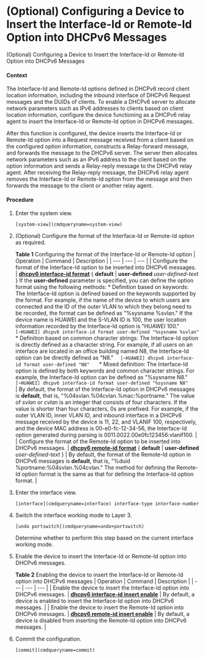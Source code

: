 (Optional) Configuring a Device to Insert the Interface-Id or Remote-Id Option into DHCPv6 Messages
===================================================================================================

(Optional) Configuring a Device to Insert the Interface-Id or Remote-Id Option into DHCPv6 Messages

#### Context

The Interface-Id and Remote-Id options defined in DHCPv6 record client location information, including the inbound interface of DHCPv6 Request messages and the DUIDs of clients. To enable a DHCPv6 server to allocate network parameters such as IPv6 addresses to clients based on client location information, configure the device functioning as a DHCPv6 relay agent to insert the Interface-Id or Remote-Id option in DHCPv6 messages.

After this function is configured, the device inserts the Interface-Id or Remote-Id option into a Request message received from a client based on the configured option information, constructs a Relay-forward message, and forwards the message to the DHCPv6 server. The server then allocates network parameters such as an IPv6 address to the client based on the option information and sends a Relay-reply message to the DHCPv6 relay agent. After receiving the Relay-reply message, the DHCPv6 relay agent removes the Interface-Id or Remote-Id option from the message and then forwards the message to the client or another relay agent.


#### Procedure

1. Enter the system view.
   
   
   ```
   [system-view](cmdqueryname=system-view)
   ```
2. (Optional) Configure the format of the Interface-Id or Remote-Id option as required.
   
   
   
   **Table 1** Configuring the format of the Interface-Id or Remote-Id option
   | Operation | Command | Description |
   | --- | --- | --- |
   | Configure the format of the Interface-Id option to be inserted into DHCPv6 messages. | [**dhcpv6 interface-id format**](cmdqueryname=dhcpv6+interface-id+format) { **default** | **user-defined** *user-defined-text* } If the **user-defined** parameter is specified, you can define the option format using the following methods: * Definition based on keywords: The Interface-Id option is defined based on the keywords supported by the format. For example, if the name of the device to which users are connected and the ID of the outer VLAN to which they belong need to be recorded, the format can be defined as "%sysname %svlan." If the device name is HUAWEI and the S-VLAN ID is 100, the user location information recorded by the Interface-Id option is "HUAWEI 100."    ```   [~HUAWEI] dhcpv6 interface-id format user-defined "%sysname %svlan"    ``` * Definition based on common character strings: The Interface-Id option is directly defined as a character string. For example, if all users on an interface are located in an office building named N8, the Interface-Id option can be directly defined as "N8."    ```   [~HUAWEI] dhcpv6 interface-id format user-defined "N8"    ``` * Mixed definition: The Interface-Id option is defined by both keywords and common character strings. For example, the Interface-Id option can be defined as "%sysname N8."    ```   [~HUAWEI] dhcpv6 interface-id format user-defined "%sysname N8"    ``` | By default, the format of the Interface-Id option in DHCPv6 messages is **default**, that is, "%04svlan.%04cvlan.%mac:%portname."  The value of *svlan* or *cvlan* is an integer that consists of four characters. If the value is shorter than four characters, 0s are prefixed. For example, if the outer VLAN ID, inner VLAN ID, and inbound interface in a DHCPv6 message received by the device is 11, 22, and VLANIF 100, respectively, and the device MAC address is 00-e0-fc-12-34-56, the Interface-Id option generated during parsing is 0011.0022.00e0fc123456:vlanif100. |
   | Configure the format of the Remote-Id option to be inserted into DHCPv6 messages. | [**dhcpv6 remote-id format**](cmdqueryname=dhcpv6+remote-id+format) { **default** | **user-defined** *user-defined-text* } | By default, the format of the Remote-Id option in DHCPv6 messages is **default**, that is, "%duid %portname:%04svlan.%04cvlan."  The method for defining the Remote-Id option format is the same as that for defining the Interface-Id option format. |
3. Enter the interface view.
   
   
   ```
   [interface](cmdqueryname=interface) interface-type interface-number
   ```
4. Switch the interface working mode to Layer 3.
   
   
   ```
   [undo portswitch](cmdqueryname=undo+portswitch)
   ```
   
   Determine whether to perform this step based on the current interface working mode.
5. Enable the device to insert the Interface-Id or Remote-Id option into DHCPv6 messages.
   
   
   
   **Table 2** Enabling the device to insert the Interface-Id or Remote-Id option into DHCPv6 messages
   | Operation | Command | Description |
   | --- | --- | --- |
   | Enable the device to insert the Interface-Id option into DHCPv6 messages. | [**dhcpv6 interface-id insert enable**](cmdqueryname=dhcpv6+interface-id+insert+enable) | By default, a device is enabled to insert the Interface-Id option into DHCPv6 messages. |
   | Enable the device to insert the Remote-Id option into DHCPv6 messages. | [**dhcpv6 remote-id insert enable**](cmdqueryname=dhcpv6+remote-id+insert+enable) | By default, a device is disabled from inserting the Remote-Id option into DHCPv6 messages. |
6. Commit the configuration.
   
   
   ```
   [commit](cmdqueryname=commit)
   ```